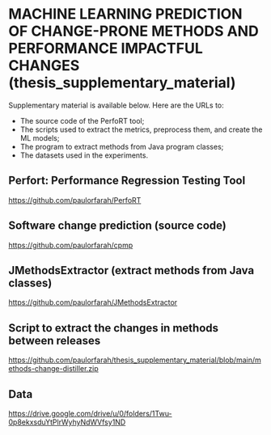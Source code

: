 # MACHINE LEARNING PREDICTION OF CHANGE-PRONE METHODS AND PERFORMANCE IMPACTFUL CHANGES (thesis_supplementary_material)
Supplementary material is available below. Here are the URLs to: 

* The source code of the PerfoRT tool; 
* The scripts used to extract the metrics, preprocess them, and create the ML models;
* The program to extract methods from Java program classes;
* The datasets used in the experiments. 

## Perfort: Performance Regression Testing Tool
https://github.com/paulorfarah/PerfoRT

## Software change prediction (source code)
https://github.com/paulorfarah/cpmp

## JMethodsExtractor (extract methods from Java classes)
https://github.com/paulorfarah/JMethodsExtractor

## Script to extract the changes in methods between releases
https://github.com/paulorfarah/thesis_supplementary_material/blob/main/methods-change-distiller.zip

## Data
https://drive.google.com/drive/u/0/folders/1Twu-0p8ekxsduYtPlrWyhyNdWVfsy1ND
